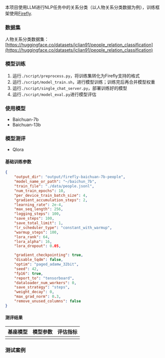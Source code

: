 本项目使用LLM进行NLP任务中的关系分类（以人物关系分类数据为例），训练框架使用[Firefly](https://github.com/yangjianxin1/Firefly).

### 数据集

人物关系分类数据集：[https://huggingface.co/datasets/jclian91/people_relation_classification](https://huggingface.co/datasets/jclian91/people_relation_classification)

### 模型训练

1. 运行`./script/preprocess.py`，将训练集转化为Firefly支持的格式
2. 运行`./script/model_train.sh`，进行模型训练；训练完后再合并模型权重
3. 运行`./script/single_chat_server.py`，部署训练好的模型
4. 运行`./script/model_eval.py`进行模型评估

### 使用模型

- Baichuan-7b
- Baichuan-13b

### 模型测评

- Qlora

#### 基础训练参数

```json
{
    "output_dir": "output/firefly-baichuan-7b-people",
    "model_name_or_path": "~/baichun_7b",
    "train_file": "./data/people.jsonl",
    "num_train_epochs": 10,
    "per_device_train_batch_size": 4,
    "gradient_accumulation_steps": 2,
    "learning_rate": 2e-4,
    "max_seq_length": 256,
    "logging_steps": 100,
    "save_steps": 100,
    "save_total_limit": 1,
    "lr_scheduler_type": "constant_with_warmup",
    "warmup_steps": 100,
    "lora_rank": 64,
    "lora_alpha": 16,
    "lora_dropout": 0.05,

    "gradient_checkpointing": true,
    "disable_tqdm": false,
    "optim": "paged_adamw_32bit",
    "seed": 42,
    "fp16": true,
    "report_to": "tensorboard",
    "dataloader_num_workers": 0,
    "save_strategy": "steps",
    "weight_decay": 0,
    "max_grad_norm": 0.3,
    "remove_unused_columns": false
}
```

#### 测评结果

| 基座模型 | 模型参数 | 评估指标 |
|------|------|------|
|      |      |      |


### 测试案例